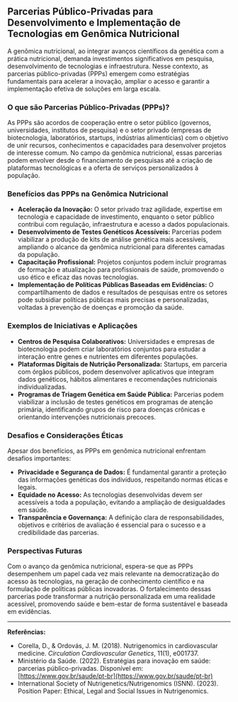
## Parcerias Público-Privadas para Desenvolvimento e Implementação de Tecnologias em Genômica Nutricional

A genômica nutricional, ao integrar avanços científicos da genética com a prática nutricional, demanda investimentos significativos em pesquisa, desenvolvimento de tecnologias e infraestrutura. Nesse contexto, as parcerias público-privadas (PPPs) emergem como estratégias fundamentais para acelerar a inovação, ampliar o acesso e garantir a implementação efetiva de soluções em larga escala.

### O que são Parcerias Público-Privadas (PPPs)?

As PPPs são acordos de cooperação entre o setor público (governos, universidades, institutos de pesquisa) e o setor privado (empresas de biotecnologia, laboratórios, startups, indústrias alimentícias) com o objetivo de unir recursos, conhecimentos e capacidades para desenvolver projetos de interesse comum. No campo da genômica nutricional, essas parcerias podem envolver desde o financiamento de pesquisas até a criação de plataformas tecnológicas e a oferta de serviços personalizados à população.

### Benefícios das PPPs na Genômica Nutricional

- **Aceleração da Inovação:** O setor privado traz agilidade, expertise em tecnologia e capacidade de investimento, enquanto o setor público contribui com regulação, infraestrutura e acesso a dados populacionais.
- **Desenvolvimento de Testes Genéticos Acessíveis:** Parcerias podem viabilizar a produção de kits de análise genética mais acessíveis, ampliando o alcance da genômica nutricional para diferentes camadas da população.
- **Capacitação Profissional:** Projetos conjuntos podem incluir programas de formação e atualização para profissionais de saúde, promovendo o uso ético e eficaz das novas tecnologias.
- **Implementação de Políticas Públicas Baseadas em Evidências:** O compartilhamento de dados e resultados de pesquisas entre os setores pode subsidiar políticas públicas mais precisas e personalizadas, voltadas à prevenção de doenças e promoção da saúde.

### Exemplos de Iniciativas e Aplicações

- **Centros de Pesquisa Colaborativos:** Universidades e empresas de biotecnologia podem criar laboratórios conjuntos para estudar a interação entre genes e nutrientes em diferentes populações.
- **Plataformas Digitais de Nutrição Personalizada:** Startups, em parceria com órgãos públicos, podem desenvolver aplicativos que integram dados genéticos, hábitos alimentares e recomendações nutricionais individualizadas.
- **Programas de Triagem Genética em Saúde Pública:** Parcerias podem viabilizar a inclusão de testes genéticos em programas de atenção primária, identificando grupos de risco para doenças crônicas e orientando intervenções nutricionais precoces.

### Desafios e Considerações Éticas

Apesar dos benefícios, as PPPs em genômica nutricional enfrentam desafios importantes:

- **Privacidade e Segurança de Dados:** É fundamental garantir a proteção das informações genéticas dos indivíduos, respeitando normas éticas e legais.
- **Equidade no Acesso:** As tecnologias desenvolvidas devem ser acessíveis a toda a população, evitando a ampliação de desigualdades em saúde.
- **Transparência e Governança:** A definição clara de responsabilidades, objetivos e critérios de avaliação é essencial para o sucesso e a credibilidade das parcerias.

### Perspectivas Futuras

Com o avanço da genômica nutricional, espera-se que as PPPs desempenhem um papel cada vez mais relevante na democratização do acesso às tecnologias, na geração de conhecimento científico e na formulação de políticas públicas inovadoras. O fortalecimento dessas parcerias pode transformar a nutrição personalizada em uma realidade acessível, promovendo saúde e bem-estar de forma sustentável e baseada em evidências.

---

**Referências:**

- Corella, D., & Ordovás, J. M. (2018). Nutrigenomics in cardiovascular medicine. *Circulation Cardiovascular Genetics*, 11(1), e001737.
- Ministério da Saúde. (2022). Estratégias para inovação em saúde: parcerias público-privadas. Disponível em: [https://www.gov.br/saude/pt-br](https://www.gov.br/saude/pt-br)
- International Society of Nutrigenetics/Nutrigenomics (ISNN). (2023). Position Paper: Ethical, Legal and Social Issues in Nutrigenomics.

```
